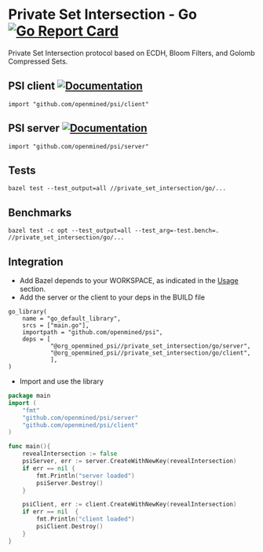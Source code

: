# Private Set Intersection - Go [![Go Report Card](https://goreportcard.com/badge/github.com/OpenMined/PSI)](https://goreportcard.com/report/github.com/OpenMined/PSI)

Private Set Intersection protocol based on ECDH, Bloom Filters, and Golomb
Compressed Sets.

## PSI client [![Documentation](https://img.shields.io/badge/godoc-reference-blue.svg)](https://pkg.go.dev/github.com/OpenMined/PSI/private_set_intersection/go/client)

```
import "github.com/openmined/psi/client"
```

## PSI server [![Documentation](https://img.shields.io/badge/godoc-reference-blue.svg)](https://pkg.go.dev/github.com/OpenMined/PSI/private_set_intersection/go/server)

```
import "github.com/openmined/psi/server"
```

## Tests

```
bazel test --test_output=all //private_set_intersection/go/...
```

## Benchmarks

```
bazel test -c opt --test_output=all --test_arg=-test.bench=. //private_set_intersection/go/...
```

## Integration

- Add Bazel depends to your WORKSPACE, as indicated in the
  [Usage](https://github.com/OpenMined/PSI#Usage) section.
- Add the server or the client to your deps in the BUILD file

```
go_library(
    name = "go_default_library",
    srcs = ["main.go"],
    importpath = "github.com/openmined/psi",
    deps = [
            "@org_openmined_psi//private_set_intersection/go/server",
            "@org_openmined_psi//private_set_intersection/go/client",
            ],
)
```

- Import and use the library

```go
package main
import (
    "fmt"
    "github.com/openmined/psi/server"
    "github.com/openmined/psi/client"
)

func main(){
    revealIntersection := false
    psiServer, err := server.CreateWithNewKey(revealIntersection)
    if err == nil {
        fmt.Println("server loaded")
        psiServer.Destroy()
    }

    psiClient, err := client.CreateWithNewKey(revealIntersection)
    if err == nil  {
        fmt.Println("client loaded")
        psiClient.Destroy()
    }
}
```
